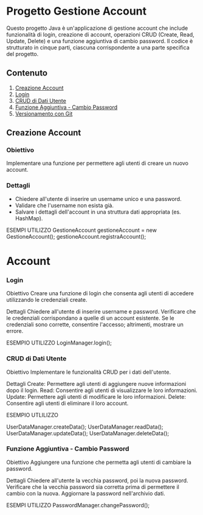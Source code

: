 # Progetto Gestione Account

Questo progetto Java è un'applicazione di gestione account che include funzionalità di login, creazione di account, operazioni CRUD (Create, Read, Update, Delete) e una funzione aggiuntiva di cambio password. Il codice è strutturato in cinque parti, ciascuna corrispondente a una parte specifica del progetto.

## Contenuto

1. [Creazione Account](#creazione-account)
2. [Login](#login)
3. [CRUD di Dati Utente](#crud-di-dati-utente)
4. [Funzione Aggiuntiva - Cambio Password](#funzione-aggiuntiva---cambio-password)
5. [Versionamento con Git](#versionamento-con-git)

## Creazione Account

### Obiettivo
Implementare una funzione per permettere agli utenti di creare un nuovo account.

### Dettagli
- Chiedere all'utente di inserire un username unico e una password.
- Validare che l'username non esista già.
- Salvare i dettagli dell'account in una struttura dati appropriata (es. HashMap).

ESEMPI UTILIZZO
GestioneAccount gestioneAccount = new GestioneAccount();
gestioneAccount.registraAccount();
# Account


### Login

Obiettivo
Creare una funzione di login che consenta agli utenti di accedere utilizzando le credenziali create.

Dettagli
Chiedere all'utente di inserire username e password.
Verificare che le credenziali corrispondano a quelle di un account esistente.
Se le credenziali sono corrette, consentire l'accesso; altrimenti, mostrare un errore.

ESEMPIO UTILIZZO
LoginManager.login();


### CRUD di Dati Utente

Obiettivo
Implementare le funzionalità CRUD per i dati dell'utente.

Dettagli
Create: Permettere agli utenti di aggiungere nuove informazioni dopo il login.
Read: Consentire agli utenti di visualizzare le loro informazioni.
Update: Permettere agli utenti di modificare le loro informazioni.
Delete: Consentire agli utenti di eliminare il loro account.

ESEMPIO UTLILIZZO

UserDataManager.createData();
UserDataManager.readData();
UserDataManager.updateData();
UserDataManager.deleteData();


### Funzione Aggiuntiva - Cambio Password

Obiettivo
Aggiungere una funzione che permetta agli utenti di cambiare la password.

Dettagli
Chiedere all'utente la vecchia password, poi la nuova password.
Verificare che la vecchia password sia corretta prima di permettere il cambio con la nuova.
Aggiornare la password nell'archivio dati.


ESEMPI UTILIZZO
PasswordManager.changePassword();









